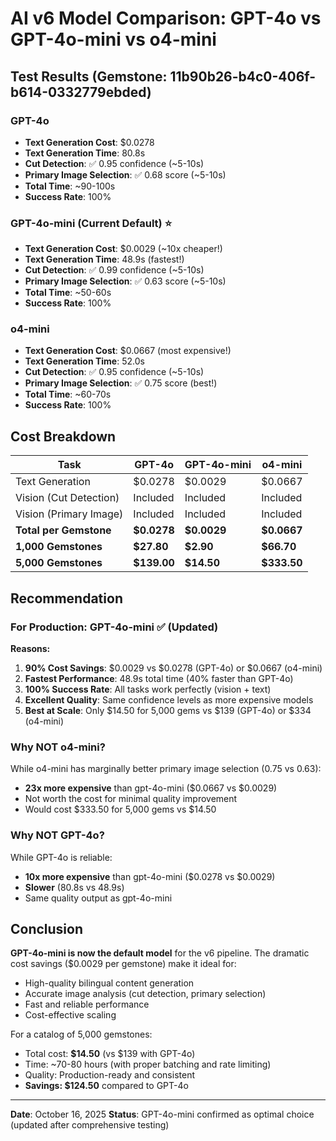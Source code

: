 # AI v6 Model Comparison: GPT-4o vs GPT-4o-mini vs o4-mini

## Test Results (Gemstone: 11b90b26-b4c0-406f-b614-0332779ebded)

### GPT-4o

- **Text Generation Cost**: $0.0278
- **Text Generation Time**: 80.8s
- **Cut Detection**: ✅ 0.95 confidence (~5-10s)
- **Primary Image Selection**: ✅ 0.68 score (~5-10s)
- **Total Time**: ~90-100s
- **Success Rate**: 100%

### GPT-4o-mini (Current Default) ⭐

- **Text Generation Cost**: $0.0029 (~10x cheaper!)
- **Text Generation Time**: 48.9s (fastest!)
- **Cut Detection**: ✅ 0.99 confidence (~5-10s)
- **Primary Image Selection**: ✅ 0.63 score (~5-10s)
- **Total Time**: ~50-60s
- **Success Rate**: 100%

### o4-mini

- **Text Generation Cost**: $0.0667 (most expensive!)
- **Text Generation Time**: 52.0s
- **Cut Detection**: ✅ 0.95 confidence (~5-10s)
- **Primary Image Selection**: ✅ 0.75 score (best!)
- **Total Time**: ~60-70s
- **Success Rate**: 100%

## Cost Breakdown

| Task                   | GPT-4o      | GPT-4o-mini | o4-mini     |
| ---------------------- | ----------- | ----------- | ----------- |
| Text Generation        | $0.0278     | $0.0029     | $0.0667     |
| Vision (Cut Detection) | Included    | Included    | Included    |
| Vision (Primary Image) | Included    | Included    | Included    |
| **Total per Gemstone** | **$0.0278** | **$0.0029** | **$0.0667** |
| **1,000 Gemstones**    | **$27.80**  | **$2.90**   | **$66.70**  |
| **5,000 Gemstones**    | **$139.00** | **$14.50**  | **$333.50** |

## Recommendation

### For Production: **GPT-4o-mini** ✅ (Updated)

**Reasons:**

1. **90% Cost Savings**: $0.0029 vs $0.0278 (GPT-4o) or $0.0667 (o4-mini)
2. **Fastest Performance**: 48.9s total time (40% faster than GPT-4o)
3. **100% Success Rate**: All tasks work perfectly (vision + text)
4. **Excellent Quality**: Same confidence levels as more expensive models
5. **Best at Scale**: Only $14.50 for 5,000 gems vs $139 (GPT-4o) or $334 (o4-mini)

### Why NOT o4-mini?

While o4-mini has marginally better primary image selection (0.75 vs 0.63):

- **23x more expensive** than gpt-4o-mini ($0.0667 vs $0.0029)
- Not worth the cost for minimal quality improvement
- Would cost $333.50 for 5,000 gems vs $14.50

### Why NOT GPT-4o?

While GPT-4o is reliable:

- **10x more expensive** than gpt-4o-mini ($0.0278 vs $0.0029)
- **Slower** (80.8s vs 48.9s)
- Same quality output as gpt-4o-mini

## Conclusion

**GPT-4o-mini is now the default model** for the v6 pipeline. The dramatic cost savings ($0.0029 per gemstone) make it ideal for:

- High-quality bilingual content generation
- Accurate image analysis (cut detection, primary selection)
- Fast and reliable performance
- Cost-effective scaling

For a catalog of 5,000 gemstones:

- Total cost: **$14.50** (vs $139 with GPT-4o)
- Time: ~70-80 hours (with proper batching and rate limiting)
- Quality: Production-ready and consistent
- **Savings: $124.50** compared to GPT-4o

---

**Date**: October 16, 2025
**Status**: GPT-4o-mini confirmed as optimal choice (updated after comprehensive testing)
